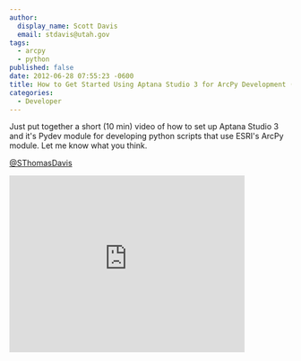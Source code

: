 ```yaml
---
author:
  display_name: Scott Davis
  email: stdavis@utah.gov
tags:
  - arcpy
  - python
published: false
date: 2012-06-28 07:55:23 -0600
title: How to Get Started Using Aptana Studio 3 for ArcPy Development (Screencast)
categories:
  - Developer
---
```

<p>Just put together a short (10 min) video of how to set up Aptana Studio 3 and it's Pydev module for developing python scripts that use ESRI's ArcPy module. Let me know what you think.</p>
<p><a href="https://twitter.com/SThomasDavis" target="_blank" rel="noopener">@SThomasDavis</a></p>
<p><iframe src="https://www.youtube.com/embed/72AGGd6-rp8" frameborder="0" width="420" height="315"></iframe></p>
